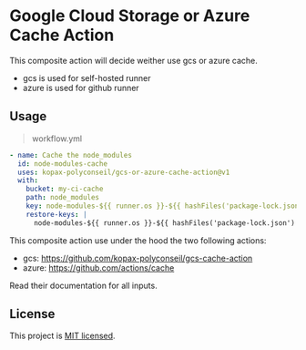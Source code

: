 # Google Cloud Storage or Azure Cache Action

This composite action will decide weither use gcs or azure cache.

- gcs is used for self-hosted runner
- azure is used for github runner

## Usage

> workflow.yml

```yaml
- name: Cache the node_modules
  id: node-modules-cache
  uses: kopax-polyconseil/gcs-or-azure-cache-action@v1
  with:
    bucket: my-ci-cache
    path: node_modules
    key: node-modules-${{ runner.os }}-${{ hashFiles('package-lock.json') }}
    restore-keys: |
      node-modules-${{ runner.os }}-${{ hashFiles('package-lock.json') }}
```

This composite action use under the hood the two following actions:

- gcs: https://github.com/kopax-polyconseil/gcs-cache-action
- azure: https://github.com/actions/cache

Read their documentation for all inputs.

## License

This project is [MIT licensed](LICENSE.txt).
